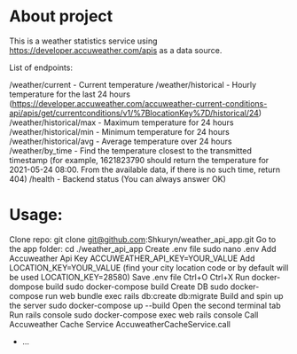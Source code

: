 # About project

This is a weather statistics service using  https://developer.accuweather.com/apis as a data source.

List of endpoints:

/weather/current - Current temperature
/weather/historical - Hourly temperature for the last 24 hours (https://developer.accuweather.com/accuweather-current-conditions-api/apis/get/currentconditions/v1/%7BlocationKey%7D/historical/24)
/weather/historical/max - Maximum temperature for 24 hours
/weather/historical/min - Minimum temperature for 24 hours
/weather/historical/avg - Average temperature over 24 hours
/weather/by_time - Find the temperature closest to the transmitted timestamp (for example, 1621823790 should return the temperature for 2021-05-24 08:00. From the available data, if there is no such time, return 404)
/health - Backend status (You can always answer OK)

# Usage:
Clone repo:
git clone git@github.com:Shkuryn/weather_api_app.git
Go to the app folder:
cd ./weather_api_app
Create .env file
sudo nano .env
Add Accuweather Api Key
ACCUWEATHER_API_KEY=YOUR_VALUE
Add LOCATION_KEY=YOUR_VALUE (find your city location code  or by default will be used LOCATION_KEY=28580)
Save .env file
Ctrl+O Ctrl+X
Run docker-dompose build
sudo docker-compose build
Create DB
sudo docker-compose run web bundle exec rails db:create db:migrate
Build and spin up the server
sudo docker-compose up --build
Open the second terminal tab
Run rails console
sudo docker-compose exec web rails console
Call Accuweather Cache Service
AccuweatherCacheService.call

* ...
